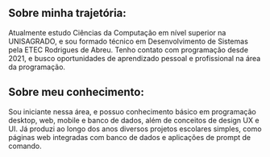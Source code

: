 ## Sobre minha trajetória:
Atualmente estudo Ciências da Computação em nível superior na UNISAGRADO, e sou formado técnico em Desenvolvimento de Sistemas pela ETEC Rodrigues de Abreu. Tenho contato com programação desde 2021, e busco oportunidades de aprendizado pessoal e profissional na área da programação.
## Sobre meu conhecimento:
Sou iniciante nessa área, e possuo conhecimento básico em programação desktop, web, mobile e banco de dados, além de conceitos de design UX e UI. Já produzi ao longo dos anos diversos projetos escolares simples, como páginas web integradas com banco de dados e aplicações de prompt de comando.
